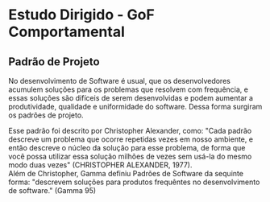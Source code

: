 # Estudo Dirigido - GoF Comportamental

## Padrão de Projeto
No desenvolvimento de Software é usual, que os desenvolvedores acumulem soluções para os problemas que resolvem com frequência, e essas soluções são difíceis de serem desenvolvidas e podem aumentar a produtividade, qualidade e uniformidade do software. Dessa forma surgiram os padrões de projeto.

Esse padrão foi descrito por Christopher Alexander, como: "Cada padrão descreve um problema que ocorre repetidas vezes em nosso ambiente, e então descreve o núcleo da solução para esse problema, de forma que você possa utilizar essa solução milhões de vezes sem usá-la do mesmo modo duas vezes" (CHRISTOPHER ALEXANDER, 1977).<br>
Além de Christopher, Gamma definiu Padrões de Software da sequinte forma: "descrevem soluções para produtos frequêntes no desenvolvimento de software." (Gamma 95)
